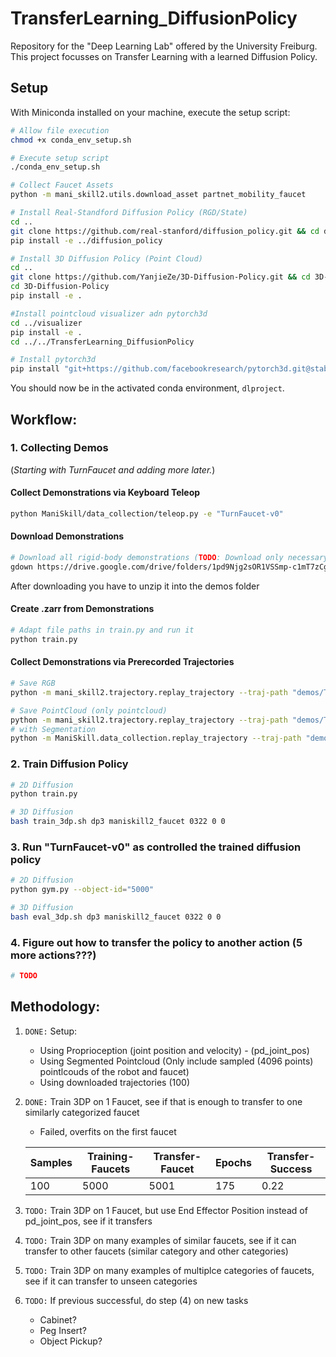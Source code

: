# TransferLearning_DiffusionPolicy
Repository for the "Deep Learning Lab" offered by the University Freiburg. This project focusses on Transfer Learning with a learned Diffusion Policy.

## Setup
With Miniconda installed on your machine, execute the setup script:
```bash
# Allow file execution
chmod +x conda_env_setup.sh

# Execute setup script
./conda_env_setup.sh

# Collect Faucet Assets
python -m mani_skill2.utils.download_asset partnet_mobility_faucet

# Install Real-Standford Diffusion Policy (RGD/State)
cd ..
git clone https://github.com/real-stanford/diffusion_policy.git && cd diffusion_policy
pip install -e ../diffusion_policy

# Install 3D Diffusion Policy (Point Cloud)
cd ..
git clone https://github.com/YanjieZe/3D-Diffusion-Policy.git && cd 3D-Diffusion-Policy
cd 3D-Diffusion-Policy
pip install -e .

#Install pointcloud visualizer adn pytorch3d
cd ../visualizer
pip install -e .
cd ../../TransferLearning_DiffusionPolicy

# Install pytorch3d
pip install "git+https://github.com/facebookresearch/pytorch3d.git@stable"
```
You should now be in the activated conda environment, `dlproject`.

## Workflow: 
### 1. Collecting Demos
(*Starting with *TurnFaucet* and adding more later.*)

#### **Collect Demonstrations via Keyboard Teleop**
```bash
python ManiSkill/data_collection/teleop.py -e "TurnFaucet-v0"
```

#### **Download Demonstrations**
```bash
# Download all rigid-body demonstrations (TODO: Download only necessary demos)
gdown https://drive.google.com/drive/folders/1pd9Njg2sOR1VSSmp-c1mT7zCgJEnF8r7 --folder -O demos/
```
After downloading you have to unzip it into the demos folder

#### **Create .zarr from Demonstrations**
```bash
# Adapt file paths in train.py and run it
python train.py
```

#### **Collect Demonstrations via Prerecorded Trajectories**
```bash
# Save RGB
python -m mani_skill2.trajectory.replay_trajectory --traj-path "demos/TurnFaucet-v0/5000.h5" --vis --count 100 --save-traj -o "rgbd"

# Save PointCloud (only pointcloud)
python -m mani_skill2.trajectory.replay_trajectory --traj-path "demos/TurnFaucet-v0/5000.h5" --vis --count 100 --save-traj -o "pointcloud"
# with Segmentation
python -m ManiSkill.data_collection.replay_trajectory --traj-path "demos/TurnFaucet-v0/5000.h5" --vis --count 100 --save-traj -o "pointcloud"
```

### 2. Train Diffusion Policy
```bash
# 2D Diffusion
python train.py

# 3D Diffusion
bash train_3dp.sh dp3 maniskill2_faucet 0322 0 0
```

### 3. Run "TurnFaucet-v0" as controlled the trained diffusion policy
```bash
# 2D Diffusion
python gym.py --object-id="5000"

# 3D Diffusion
bash eval_3dp.sh dp3 maniskill2_faucet 0322 0 0
```

### 4. Figure out how to transfer the policy to another action (5 more actions???)
```python
# TODO
```


## Methodology:
1. ```DONE:``` Setup:
    - Using Proprioception (joint position and velocity) - (pd_joint_pos)
    - Using Segmented Pointcloud (Only include sampled (4096 points) pointlcouds of the robot and faucet)
    - Using downloaded trajectories (100)
2. ```DONE:``` Train 3DP on 1 Faucet, see if that is enough to transfer to one similarly categorized faucet 
    - Failed, overfits on the first faucet

    | Samples | Training-Faucets | Transfer-Faucet | Epochs | Transfer-Success |
    |---------|------------------|-----------------|--------|------------------|
    | 100     | 5000             | 5001            | 175    | 0.22             |

3. ```TODO:``` Train 3DP on 1 Faucet, but use End Effector Position instead of pd_joint_pos, see if it transfers
4. ```TODO:``` Train 3DP on many examples of similar faucets, see if it can transfer to other faucets (similar category and other categories)
5. ```TODO:``` Train 3DP on many examples of multiplce categories of faucets, see if it can transfer to unseen categories
6. ```TODO:``` If previous successful, do step (4) on new tasks
    - Cabinet?
    - Peg Insert?
    - Object Pickup?